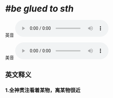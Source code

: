 # ***\#be glued to sth*** 
英音
<audio src="./media/be glued to sth1_AAC.aac" controls="controls"></audio>

美音
<audio src="./media/be glued to sth1_AAC.aac" controls="controls"></audio>



  

英文释义
---
### 1.**全神贯注看着某物，离某物很近**  


